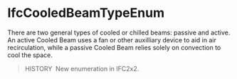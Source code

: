 # IfcCooledBeamTypeEnum

There are two general types of cooled or chilled beams: passive and active. An active Cooled Beam uses a fan or other auxilliary device to aid in air recirculation, while a passive Cooled Beam relies solely on convection to cool the space.

> HISTORY&nbsp; New enumeration in IFC2x2.

